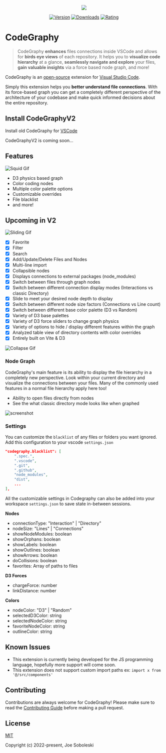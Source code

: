 <p align="center">
  <img src="src/assets/img/graph-light.png" />
 </p>

 <p align="center">
  <a href="https://marketplace.visualstudio.com/items?itemName=codegraphy.codegraphy"><img src="https://img.shields.io/visual-studio-marketplace/v/codegraphy.codegraphy" alt="Version"></a>
  <a href="https://marketplace.visualstudio.com/items?itemName=codegraphy.codegraphy"><img src="https://img.shields.io/visual-studio-marketplace/d/codegraphy.codegraphy" alt="Downloads"></a>
  <a href="https://marketplace.visualstudio.com/items?itemName=codegraphy.codegraphy"><img src="https://img.shields.io/visual-studio-marketplace/stars/codegraphy.codegraphy" alt="Rating"></a>
</p>

# CodeGraphy

> CodeGraphy **enhances** files connections inside VSCode and allows for **birds eye views** of each repository. It helps you to **visualize code hierarchy** at a glance, **seamlessly navigate and explore** your files, **gain valuable insights** via a force based node graph, and more!

CodeGraphy is an [open-source](https://github.com/joesobo/CodeGraphyV2 'Open CodeGraphyV2 on GitHub') extension for [Visual Studio Code](https://code.visualstudio.com).

Simply this extension helps you **better understand file connections**. With its force-based graph you can get a completely different perspective of the architecture of your codebase and make quick informed decisions about the entire repository.

## Install CodeGraphyV2

Install old CodeGraphy for [VSCode](https://marketplace.visualstudio.com/items?itemName=codegraphy.codegraphy)

CodeGraphyV2 is coming soon...

## Features

![Squid Gif](src/assets/img/squidgame.gif)

- D3 physics based graph
- Color coding nodes
- Multiple color palette options
- Customizable overrides
- File blacklist
- and more!

## Upcoming in V2

![Sliding Gif](src/assets/img/slide.gif)

- [x] Favorite
- [x] Filter
- [x] Search
- [x] Add/Update/Delete Files and Nodes
- [x] Multi-line import
- [x] Collapsible nodes
- [x] Displays connections to external packages (node_modules)
- [x] Switch between files through graph nodes
- [x] Switch between different connection display modes (Interactions vs classic Directory)
- [x] Slide to meet your desired node depth to display
- [x] Switch between different node size factors (Connections vs Line count)
- [x] Switch between different base color palette (D3 vs Random)
- [x] Variety of D3 base palettes
- [x] Variety of D3 force sliders to change graph physics
- [x] Variety of options to hide / display different features within the graph
- [x] Analyzed table view of directory contents with color overrides
- [x] Entirely built on Vite & D3

![Collapse Gif](src/assets/img/collapse.gif)

### Node Graph

CodeGraphy's main feature is its ability to display the file hierarchy in a completely new perspective. Look within your current directory and visualize the connections between your files. Many of the commonly used features in a normal file hierarchy apply here too!

- Ability to open files directly from nodes
- See the what classic directory mode looks like when graphed

![screenshot](src/assets/img/screenshot2.png)

### Settings

You can customize the `blacklist` of any files or folders you want ignored. Add this configuration to your vscode `settings.json`

```json
"codegraphy.blacklist": [
    ".spec.",
    ".vscode",
    ".git",
    ".github",
    "node_modules",
    "dist",
	...
],
```

All the customizable settings in Codegraphy can also be added into your workspace `settings.json` to save state in-between sessions.

**Nodes**

- connectionType: "Interaction" | "Directory"
- nodeSize: "Lines" | "Connections"
- showNodeModules: boolean
- showOrphans: boolean
- showLabels: boolean
- showOutlines: boolean
- showArrows: boolean
- doCollisions: boolean
- favorites: Array of paths to files

**D3 Forces**

- chargeForce: number
- linkDistance: number

**Colors**

- nodeColor: "D3" | "Random"
- selectedD3Color: string
- selectedNodeColor: string
- favoriteNodeColor: string
- outlineColor: string

## Known Issues

- This extension is currently being developed for the JS programming language, hopefully more support will come soon.
- This extension does not support custom import paths ex: `import x from '@/src/components'`

## Contributing

Contributions are always welcome for CodeGraphy! Please make sure to read the [Contributing Guide](https://github.com/joesobo/CodeGraphy/blob/main/.github/CONTRIBUTING.md) before making a pull request.

## License

[MIT](https://opensource.org/licenses/MIT)

Copyright (c) 2022-present, Joe Soboleski
